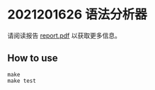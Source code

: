 # 2021201626 语法分析器

请阅读报告 [report.pdf](./doc/report.pdf) 以获取更多信息。

## How to use

```
make
make test
```